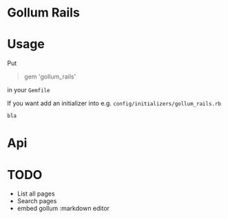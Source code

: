 # Gollum Rails

# Usage

Put

> gem 'gollum_rails'

in your `Gemfile`

If you want add an initializer into e.g. `config/initializers/gollum_rails.rb`

```
bla

```
# Api

# TODO
* List all pages
* Search pages
* embed gollum :markdown editor
